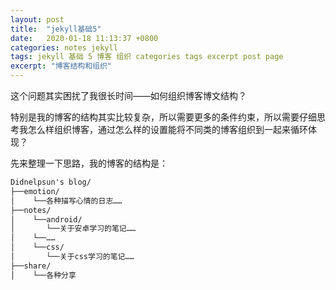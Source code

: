 ```yaml
---
layout: post
title:  "jekyll基础5"
date:   2020-01-18 11:13:37 +0800
categories: notes jekyll
tags: jekyll 基础 5 博客 组织 categories tags excerpt post page
excerpt: "博客结构和组织"
--- 
```


这个问题其实困扰了我很长时间——如何组织博客博文结构？  

特别是我的博客的结构其实比较复杂，所以需要更多的条件约束，所以需要仔细思考我怎么样组织博客，通过怎么样的设置能将不同类的博客组织到一起来循环体现？  

先来整理一下思路，我的博客的结构是：  

```markdown
Didnelpsun's blog/
├──emotion/
│    └──各种描写心情的日志……
├──notes/
│    └──android/
│       └──关于安卓学习的笔记……
│    └──……
│    └──css/
│       └──关于css学习的笔记……
├──share/
│    └──各种分享
```
